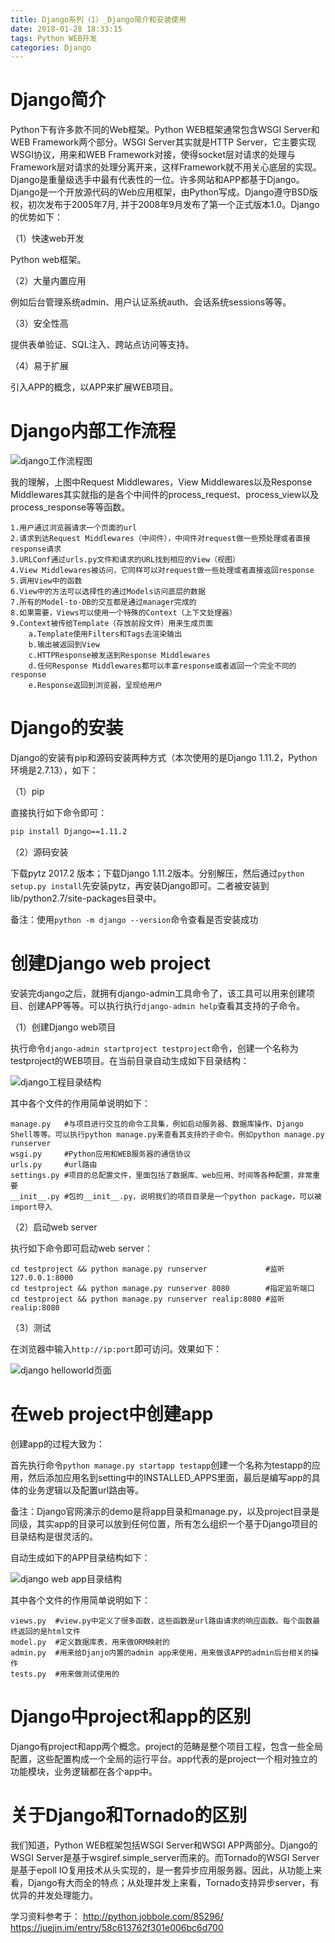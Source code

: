 ```yaml
---
title: Django系列（1）_Django简介和安装使用
date: 2018-01-28 18:33:15
tags: Python WEB开发
categories: Django
---
```


# Django简介

Python下有许多款不同的Web框架。Python WEB框架通常包含WSGI Server和WEB Framework两个部分。WSGI Server其实就是HTTP Server，它主要实现WSGI协议，用来和WEB Framework对接，使得socket层对请求的处理与Framework层对请求的处理分离开来，这样Framework就不用关心底层的实现。Django是重量级选手中最有代表性的一位。许多网站和APP都基于Django。 Django是一个开放源代码的Web应用框架，由Python写成。Django遵守BSD版权，初次发布于2005年7月, 并于2008年9月发布了第一个正式版本1.0。Django的优势如下：

（1）快速web开发

Python web框架。

（2）大量内置应用

例如后台管理系统admin、用户认证系统auth、会话系统sessions等等。

（3）安全性高

提供表单验证、SQL注入、跨站点访问等支持。

（4）易于扩展

引入APP的概念，以APP来扩展WEB项目。

# Django内部工作流程

![django工作流程图](/images/django_1_4.png)

我的理解，上图中Request Middlewares，View Middlewares以及Response Middlewares其实就指的是各个中间件的process_request、process_view以及process_response等等函数。

    1.用户通过浏览器请求一个页面的url
    2.请求到达Request Middlewares（中间件），中间件对request做一些预处理或者直接response请求
    3.URLConf通过urls.py文件和请求的URL找到相应的View（视图）
    4.View Middlewares被访问，它同样可以对request做一些处理或者直接返回response
    5.调用View中的函数
    6.View中的方法可以选择性的通过Models访问底层的数据
    7.所有的Model-to-DB的交互都是通过manager完成的
    8.如果需要，Views可以使用一个特殊的Context（上下文处理器）
    9.Context被传给Template（存放前段文件）用来生成页面
        a.Template使用Filters和Tags去渲染输出
        b.输出被返回到View
        c.HTTPResponse被发送到Response Middlewares
        d.任何Response Middlewares都可以丰富response或者返回一个完全不同的response
        e.Response返回到浏览器，呈现给用户


# Django的安装

Django的安装有pip和源码安装两种方式（本次使用的是Django 1.11.2，Python环境是2.7.13），如下：

（1）pip

直接执行如下命令即可：

```bash
pip install Django==1.11.2
```

（2）源码安装

下载pytz 2017.2 版本；下载Django 1.11.2版本。分别解压，然后通过`python setup.py install`先安装pytz，再安装Django即可。二者被安装到lib/python2.7/site-packages目录中。

备注：使用`python -m django --version`命令查看是否安装成功

# 创建Django web project

安装完django之后，就拥有django-admin工具命令了，该工具可以用来创建项目、创建APP等等。可以执行执行`django-admin help`查看其支持的子命令。

（1）创建Django web项目

执行命令`django-admin startproject testproject`命令，创建一个名称为testproject的WEB项目。在当前目录自动生成如下目录结构：

![django工程目录结构](/images/django_1_1.png)

其中各个文件的作用简单说明如下：

	manage.py   #与项目进行交互的命令工具集，例如启动服务器、数据库操作、Django Shell等等。可以执行python manage.py来查看其支持的子命令。例如python manage.py runserver
	wsgi.py     #Python应用和WEB服务器的通信协议
	urls.py     #url路由
	settings.py #项目的总配置文件，里面包括了数据库、web应用、时间等各种配置，非常重要
	__init__.py #包的__init__.py，说明我们的项目目录是一个python package，可以被import导入

（2）启动web server

执行如下命令即可启动web server：

	cd testproject && python manage.py runserver             #监听127.0.0.1:8000
	cd testproject && python manage.py runserver 8080        #指定监听端口
	cd testproject && python manage.py runserver realip:8080 #监听realip:8080

（3）测试

在浏览器中输入`http://ip:port`即可访问。效果如下：

![django helloworld页面](/images/django_1_2.png)

# 在web project中创建app

创建app的过程大致为：

首先执行命令`python manage.py startapp testapp`创建一个名称为testapp的应用，然后添加应用名到setting中的INSTALLED_APPS里面，最后是编写app的具体的业务逻辑以及配置url路由等。

备注：Django官网演示的demo是将app目录和manage.py，以及project目录是同级，其实app的目录可以放到任何位置，所有怎么组织一个基于Django项目的目录结构是很灵活的。

自动生成如下的APP目录结构如下：

![django web app目录结构](/images/django_1_3.png)

其中各个文件的作用简单说明如下：

	views.py  #view.py中定义了很多函数，这些函数是url路由请求的响应函数。每个函数最终返回的是html文件
	model.py  #定义数据库表，用来做ORM映射的
	admin.py  #用来给Djanjo内置的admin app来使用，用来做该APP的admin后台相关的操作
	tests.py  #用来做测试使用的

# Django中project和app的区别

Django有project和app两个概念。project的范畴是整个项目工程，包含一些全局配置，这些配置构成一个全局的运行平台。app代表的是project一个相对独立的功能模块，业务逻辑都在各个app中。

# 关于Django和Tornado的区别

我们知道，Python WEB框架包括WSGI Server和WSGI APP两部分。Django的WSGI Server是基于wsgiref.simple_server而来的。而Tornado的WSGI Server是基于epoll IO复用技术从头实现的，是一套异步应用服务器。因此，从功能上来看，Django有大而全的特点；从处理并发上来看，Tornado支持异步server，有优异的并发处理能力。

学习资料参考于：
http://python.jobbole.com/85296/
https://juejin.im/entry/58c613762f301e006bc6d700
